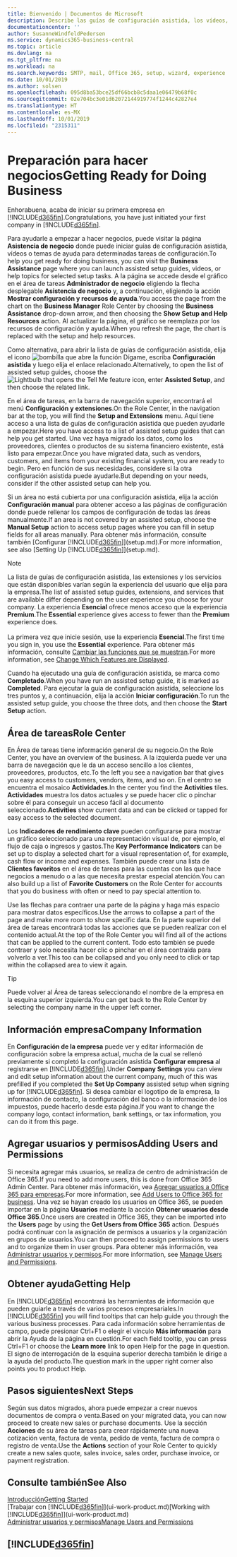 ```yaml
---
title: Bienvenido | Documentos de Microsoft
description: Describe las guías de configuración asistida, los vídeos, los temas de ayuda y las páginas que se usan para empezar a realizar operaciones empresariales en Business Central.
documentationcenter: ''
author: SusanneWindfeldPedersen
ms.service: dynamics365-business-central
ms.topic: article
ms.devlang: na
ms.tgt_pltfrm: na
ms.workload: na
ms.search.keywords: SMTP, mail, Office 365, setup, wizard, experience
ms.date: 10/01/2019
ms.author: solsen
ms.openlocfilehash: 095d8ba53bce25df66bcb8c5daa1e06479b68f0c
ms.sourcegitcommit: 02e704bc3e01d62072144919774f1244c42827e4
ms.translationtype: HT
ms.contentlocale: es-MX
ms.lasthandoff: 10/01/2019
ms.locfileid: "2315311"
---
```

# <a name="getting-ready-for-doing-business"></a><span data-ttu-id="f2c57-103">Preparación para hacer negocios</span><span class="sxs-lookup"><span data-stu-id="f2c57-103">Getting Ready for Doing Business</span></span>
<span data-ttu-id="f2c57-104">Enhorabuena, acaba de iniciar su primera empresa en [!INCLUDE[d365fin](includes/d365fin_md.md)].</span><span class="sxs-lookup"><span data-stu-id="f2c57-104">Congratulations, you have just initiated your first company in [!INCLUDE[d365fin](includes/d365fin_md.md)].</span></span>

<span data-ttu-id="f2c57-105">Para ayudarle a empezar a hacer negocios, puede visitar la página **Asistencia de negocio** donde puede iniciar guías de configuración asistida, vídeos o temas de ayuda para determinadas tareas de configuración.</span><span class="sxs-lookup"><span data-stu-id="f2c57-105">To help you get ready for doing business, you can visit the **Business Assistance** page where you can launch assisted setup guides, videos, or help topics for selected setup tasks.</span></span> <span data-ttu-id="f2c57-106">A la página se accede desde el gráfico en el área de tareas **Administrador de negocio** eligiendo la flecha desplegable **Asistencia de negocio** y, a continuación, eligiendo la acción **Mostrar configuración y recursos de ayuda**.</span><span class="sxs-lookup"><span data-stu-id="f2c57-106">You access the page from the chart on the **Business Manager** Role Center by choosing the **Business Assistance** drop-down arrow, and then choosing the **Show Setup and Help Resources** action.</span></span> <span data-ttu-id="f2c57-107">Al actualizar la página, el gráfico se reemplaza por los recursos de configuración y ayuda.</span><span class="sxs-lookup"><span data-stu-id="f2c57-107">When you refresh the page, the chart is replaced with the setup and help resources.</span></span>

<span data-ttu-id="f2c57-108">Como alternativa, para abrir la lista de guías de configuración asistida, elija el icono ![bombilla que abre la función Dígame](media/ui-search/search_small.png "Dígame que desea hacer"), escriba **Configuración asistida** y luego elija el enlace relacionado.</span><span class="sxs-lookup"><span data-stu-id="f2c57-108">Alternatively, to open the list of assisted setup guides, choose the ![Lightbulb that opens the Tell Me feature](media/ui-search/search_small.png "Tell me what you want to do") icon, enter **Assisted Setup**, and then choose the related link.</span></span>

<span data-ttu-id="f2c57-109">En el área de tareas, en la barra de navegación superior, encontrará el menú **Configuración y extensiones**.</span><span class="sxs-lookup"><span data-stu-id="f2c57-109">On the Role Center, in the navigation bar at the top, you will find the **Setup and Extensions** menu.</span></span> <span data-ttu-id="f2c57-110">Aquí tiene acceso a una lista de guías de configuración asistida que pueden ayudarle a empezar.</span><span class="sxs-lookup"><span data-stu-id="f2c57-110">Here you have access to a list of assisted setup guides that can help you get started.</span></span> <span data-ttu-id="f2c57-111">Una vez haya migrado los datos, como los proveedores, clientes o productos de su sistema financiero existente, está listo para empezar.</span><span class="sxs-lookup"><span data-stu-id="f2c57-111">Once you have migrated data, such as vendors, customers, and items from your existing financial system, you are ready to begin.</span></span> <span data-ttu-id="f2c57-112">Pero en función de sus necesidades, considere si la otra configuración asistida puede ayudarle.</span><span class="sxs-lookup"><span data-stu-id="f2c57-112">But depending on your needs, consider if the other assisted setup can help you.</span></span>

<span data-ttu-id="f2c57-113">Si un área no está cubierta por una configuración asistida, elija la acción **Configuración manual** para obtener acceso a las páginas de configuración donde puede rellenar los campos de configuración de todas las áreas manualmente.</span><span class="sxs-lookup"><span data-stu-id="f2c57-113">If an area is not covered by an assisted setup, choose the **Manual Setup** action to access setup pages where you can fill in setup fields for all areas manually.</span></span> <span data-ttu-id="f2c57-114">Para obtener más información, consulte también [Configurar [!INCLUDE[d365fin](includes/d365fin_md.md)]](setup.md).</span><span class="sxs-lookup"><span data-stu-id="f2c57-114">For more information, see also [Setting Up [!INCLUDE[d365fin](includes/d365fin_md.md)]](setup.md).</span></span>

> [!NOTE]  
> <span data-ttu-id="f2c57-115">La lista de guías de configuración asistida, las extensiones y los servicios que están disponibles varían según la experiencia del usuario que elija para la empresa.</span><span class="sxs-lookup"><span data-stu-id="f2c57-115">The list of assisted setup guides, extensions, and services that are available differ depending on the user experience you choose for your company.</span></span> <span data-ttu-id="f2c57-116">La experiencia **Esencial** ofrece menos acceso que la experiencia **Premium**.</span><span class="sxs-lookup"><span data-stu-id="f2c57-116">The **Essential** experience gives access to fewer than the **Premium** experience does.</span></span><br /><br />
> <span data-ttu-id="f2c57-117">La primera vez que inicie sesión, use la experiencia **Esencial**.</span><span class="sxs-lookup"><span data-stu-id="f2c57-117">The first time you sign in, you use the **Essential** experience.</span></span> <span data-ttu-id="f2c57-118">Para obtener más información, consulte [Cambiar las funciones que se muestran](ui-experiences.md).</span><span class="sxs-lookup"><span data-stu-id="f2c57-118">For more information, see [Change Which Features are Displayed](ui-experiences.md).</span></span>

<span data-ttu-id="f2c57-119">Cuando ha ejecutado una guía de configuración asistida, se marca como **Completado**.</span><span class="sxs-lookup"><span data-stu-id="f2c57-119">When you have run an assisted setup guide, it is marked as **Completed**.</span></span> <span data-ttu-id="f2c57-120">Para ejecutar la guía de configuración asistida, seleccione los tres puntos y, a continuación, elija la acción **Iniciar configuración**.</span><span class="sxs-lookup"><span data-stu-id="f2c57-120">To run the assisted setup guide, you choose the three dots, and then choose the **Start Setup** action.</span></span>

## <a name="role-center"></a><span data-ttu-id="f2c57-121">Área de tareas</span><span class="sxs-lookup"><span data-stu-id="f2c57-121">Role Center</span></span>
<span data-ttu-id="f2c57-122">En Área de tareas tiene información general de su negocio.</span><span class="sxs-lookup"><span data-stu-id="f2c57-122">On the Role Center, you have an overview of the business.</span></span> <span data-ttu-id="f2c57-123">A la izquierda puede ver una barra de navegación que le da un acceso sencillo a los clientes, proveedores, productos, etc.</span><span class="sxs-lookup"><span data-stu-id="f2c57-123">To the left you see a navigation bar that gives you easy access to customers, vendors, items, and so on.</span></span> <span data-ttu-id="f2c57-124">En el centro se encuentra el mosaico **Actividades**.</span><span class="sxs-lookup"><span data-stu-id="f2c57-124">In the center you find the **Activities** tiles.</span></span> <span data-ttu-id="f2c57-125">**Actividades** muestra los datos actuales y se puede hacer clic o pinchar sobre él para conseguir un acceso fácil al documento seleccionado.</span><span class="sxs-lookup"><span data-stu-id="f2c57-125">**Activities** show current data and can be clicked or tapped for easy access to the selected document.</span></span>

<span data-ttu-id="f2c57-126">Los **Indicadores de rendimiento clave** pueden configurarse para mostrar un gráfico seleccionado para una representación visual de, por ejemplo, el flujo de caja o ingresos y gastos.</span><span class="sxs-lookup"><span data-stu-id="f2c57-126">The **Key Performance Indicators** can be set up to display a selected chart for a visual representation of, for example, cash flow or income and expenses.</span></span> <span data-ttu-id="f2c57-127">También puede crear una lista de **Clientes favoritos** en el área de tareas para las cuentas con las que hace negocios a menudo o a las que necesita prestar especial atención.</span><span class="sxs-lookup"><span data-stu-id="f2c57-127">You can also build up a list of **Favorite Customers** on the Role Center for accounts that you do business with often or need to pay special attention to.</span></span>

<span data-ttu-id="f2c57-128">Use las flechas para contraer una parte de la página y haga más espacio para mostrar datos específicos.</span><span class="sxs-lookup"><span data-stu-id="f2c57-128">Use the arrows to collapse a part of the page and make more room to show specific data.</span></span> <span data-ttu-id="f2c57-129">En la parte superior del área de tareas encontrará todas las acciones que se pueden realizar con el contenido actual.</span><span class="sxs-lookup"><span data-stu-id="f2c57-129">At the top of the Role Center you will find all of the actions that can be applied to the current content.</span></span> <span data-ttu-id="f2c57-130">Todo esto también se puede contraer y solo necesita hacer clic o pinchar en el área contraída para volverlo a ver.</span><span class="sxs-lookup"><span data-stu-id="f2c57-130">This too can be collapsed and you only need to click or tap within the collapsed area to view it again.</span></span>

> [!TIP]  
> <span data-ttu-id="f2c57-131">Puede volver al Área de tareas seleccionando el nombre de la empresa en la esquina superior izquierda.</span><span class="sxs-lookup"><span data-stu-id="f2c57-131">You can get back to the Role Center by selecting the company name in the upper left corner.</span></span>

## <a name="company-information"></a><span data-ttu-id="f2c57-132">Información empresa</span><span class="sxs-lookup"><span data-stu-id="f2c57-132">Company Information</span></span>
<span data-ttu-id="f2c57-133">En **Configuración de la empresa** puede ver y editar información de configuración sobre la empresa actual, mucha de la cual se rellenó previamente si completó la configuración asistida **Configurar empresa** al registrarse en [!INCLUDE[d365fin](includes/d365fin_md.md)].</span><span class="sxs-lookup"><span data-stu-id="f2c57-133">Under **Company Settings** you can view and edit setup information about the current company, much of this was prefilled if you completed the **Set Up Company** assisted setup when signing up for [!INCLUDE[d365fin](includes/d365fin_md.md)].</span></span> <span data-ttu-id="f2c57-134">Si desea cambiar el logotipo de la empresa, la información de contacto, la configuración del banco o la información de los impuestos, puede hacerlo desde esta página.</span><span class="sxs-lookup"><span data-stu-id="f2c57-134">If you want to change the company logo, contact information, bank settings, or tax information, you can do it from this page.</span></span>    

## <a name="adding-users-and-permissions"></a><span data-ttu-id="f2c57-135">Agregar usuarios y permisos</span><span class="sxs-lookup"><span data-stu-id="f2c57-135">Adding Users and Permissions</span></span>
<span data-ttu-id="f2c57-136">Si necesita agregar más usuarios, se realiza de centro de administración de Office 365.</span><span class="sxs-lookup"><span data-stu-id="f2c57-136">If you need to add more users, this is done from Office 365 Admin Center.</span></span> <span data-ttu-id="f2c57-137">Para obtener más información, vea [Agregar usuarios a Office 365 para empresas](https://support.office.com/en-us/article/Add-users-to-Office-365-for-business-435ccec3-09dd-4587-9ebd-2f3cad6bc2bc).</span><span class="sxs-lookup"><span data-stu-id="f2c57-137">For more information, see [Add Users to Office 365 for business](https://support.office.com/en-us/article/Add-users-to-Office-365-for-business-435ccec3-09dd-4587-9ebd-2f3cad6bc2bc).</span></span> <span data-ttu-id="f2c57-138">Una vez se hayan creado los usuarios en Office 365, se pueden importar en la página **Usuarios** mediante la acción **Obtener usuarios desde Office 365**.</span><span class="sxs-lookup"><span data-stu-id="f2c57-138">Once users are created in Office 365, they can be imported into the **Users** page by using the **Get Users from Office 365** action.</span></span> <span data-ttu-id="f2c57-139">Después podrá continuar con la asignación de permisos a usuarios y la organización en grupos de usuarios.</span><span class="sxs-lookup"><span data-stu-id="f2c57-139">You can then proceed to assign permissions to users and to organize them in user groups.</span></span> <span data-ttu-id="f2c57-140">Para obtener más información, vea [Administrar usuarios y permisos](ui-how-users-permissions.md).</span><span class="sxs-lookup"><span data-stu-id="f2c57-140">For more information, see [Manage Users and Permissions](ui-how-users-permissions.md).</span></span>  

## <a name="getting-help"></a><span data-ttu-id="f2c57-141">Obtener ayuda</span><span class="sxs-lookup"><span data-stu-id="f2c57-141">Getting Help</span></span>
<span data-ttu-id="f2c57-142">En [!INCLUDE[d365fin](includes/d365fin_md.md)] encontrará las herramientas de información que pueden guiarle a través de varios procesos empresariales.</span><span class="sxs-lookup"><span data-stu-id="f2c57-142">In [!INCLUDE[d365fin](includes/d365fin_md.md)] you will find tooltips that can help guide you through the various business processes.</span></span> <span data-ttu-id="f2c57-143">Para cada información sobre herramientas de campo, puede presionar Ctrl+F1 o elegir el vínculo **Más información** para abrir la Ayuda de la página en cuestión.</span><span class="sxs-lookup"><span data-stu-id="f2c57-143">For each field tooltip, you can press Ctrl+F1 or choose the **Learn more** link to open Help for the page in question.</span></span> <span data-ttu-id="f2c57-144">El signo de interrogación de la esquina superior derecha también le dirige a la ayuda del producto.</span><span class="sxs-lookup"><span data-stu-id="f2c57-144">The question mark in the upper right corner also points you to product Help.</span></span>

## <a name="next-steps"></a><span data-ttu-id="f2c57-145">Pasos siguientes</span><span class="sxs-lookup"><span data-stu-id="f2c57-145">Next Steps</span></span>
<span data-ttu-id="f2c57-146">Según sus datos migrados, ahora puede empezar a crear nuevos documentos de compra o venta.</span><span class="sxs-lookup"><span data-stu-id="f2c57-146">Based on your migrated data, you can now proceed to create new sales or purchase documents.</span></span> <span data-ttu-id="f2c57-147">Use la sección **Acciones** de su área de tareas para crear rápidamente una nueva cotización venta, factura de venta, pedido de venta, factura de compra o registro de venta.</span><span class="sxs-lookup"><span data-stu-id="f2c57-147">Use the **Actions** section of your Role Center to quickly create a new sales quote, sales invoice, sales order, purchase invoice, or payment registration.</span></span>

## <a name="see-also"></a><span data-ttu-id="f2c57-148">Consulte también</span><span class="sxs-lookup"><span data-stu-id="f2c57-148">See Also</span></span>
[<span data-ttu-id="f2c57-149">Introducción</span><span class="sxs-lookup"><span data-stu-id="f2c57-149">Getting Started</span></span>](product-get-started.md)  
<span data-ttu-id="f2c57-150">[Trabajar con [!INCLUDE[d365fin](includes/d365fin_md.md)]](ui-work-product.md)</span><span class="sxs-lookup"><span data-stu-id="f2c57-150">[Working with [!INCLUDE[d365fin](includes/d365fin_md.md)]](ui-work-product.md)</span></span>  
[<span data-ttu-id="f2c57-151">Administrar usuarios y permisos</span><span class="sxs-lookup"><span data-stu-id="f2c57-151">Manage Users and Permissions</span></span>](ui-how-users-permissions.md)

## [!INCLUDE[d365fin](includes/free_trial_md.md)]  
